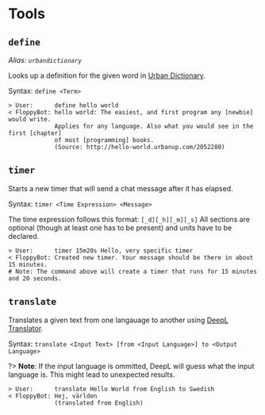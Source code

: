 # Tools

## `define`

_Alias: `urbandictionary`_

Looks up a definition for the given word in [Urban Dictionary](https://www.urbandictionary.com/).

Syntax: `define <Term>`

```
> User:      define hello world
< FloppyBot: hello world: The easiest, and first program any [newbie] would write.
             Applies for any language. Also what you would see in the first [chapter]
             of most [programming] books.
             (Source: http://hello-world.urbanup.com/2052280)
```

## `timer`

Starts a new timer that will send a chat message after it has elapsed.

Syntax: `timer <Time Expression> <Message>`

The time expression follows this format: `[_d][_h][_m][_s]`
All sections are optional (though at least one has to be present) and units have to be declared.

```
> User:      timer 15m20s Hello, very specific timer
< FloppyBot: Created new timer. Your message should be there in about 15 minutes.
# Note: The command above will create a timer that runs for 15 minutes and 20 seconds.
```

## `translate`

Translates a given text from one langauage to another using [DeepL Translator](https://www.deepl.com/).

Syntax: `translate <Input Text> [from <Input Language>] to <Output Language>`

?> **Note**: If the input language is ommitted, DeepL will guess what the input language is.
This might lead to unexpected results.

```
> User:      translate Hello World from English to Swedish
< FloppyBot: Hej, världen
             (translated from English)
```
